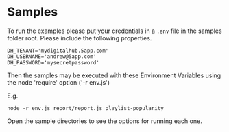 # Samples

To run the examples please put your credentials in a `.env` file in the samples folder root. Please include the following properties.

	DH_TENANT='mydigitalhub.5app.com'
	DH_USERNAME='andrew@5app.com'
	DH_PASSWORD='mysecretpassword'

Then the samples may be executed with these Environment Variables using the node 'require' option ('-r env.js')

E.g.

	node -r env.js report/report.js playlist-popularity

Open the sample directories to see the options for running each one.